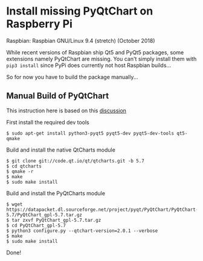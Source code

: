 # Install missing PyQtChart on Raspberry Pi

Raspbian: Raspbian GNU/Linux 9.4 (stretch) (October 2018)

While recent versions of Raspbian ship Qt5 and PyQt5 packages, some extensions
namely PyQtChart are missing. You can't simply install them with `pip3 install`
since PyPi does currently not host Raspbian builds...

So for now you have to build the package manually...

## Manual Build of PyQtChart

This instruction here is based on this [discussion][1]

First install the required dev tools

```
$ sudo apt-get install python3-pyqt5 pyqt5-dev pyqt5-dev-tools qt5-qmake
```

Build and install the native QtCharts module

```
$ git clone git://code.qt.io/qt/qtcharts.git -b 5.7
$ cd qtcharts
$ qmake -r
$ make
$ sudo make install
```

Build and install the PyQtCharts module

```
$ wget https://datapacket.dl.sourceforge.net/project/pyqt/PyQtChart/PyQtChart-5.7/PyQtChart_gpl-5.7.tar.gz
$ tar zxvf PyQtChart_gpl-5.7.tar.gz
$ cd PyQtChart_gpl-5.7
$ python3 configure.py --qtchart-version=2.0.1 --verbose
$ make
$ sudo make install
```

Done!

[1]: https://github.com/mu-editor/mu/issues/441
